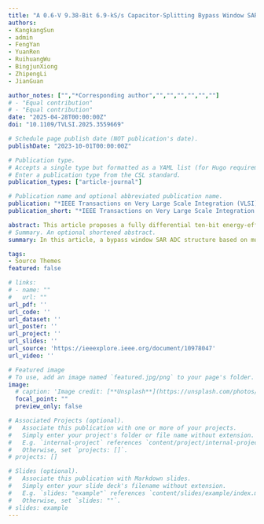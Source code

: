 ```yaml
---
title: "A 0.6-V 9.38-Bit 6.9-kS/s Capacitor-Splitting Bypass Window SAR ADC for Wearable 12-Lead ECG Acquisition Systems"
authors:
- KangkangSun
- admin
- FengYan
- YuanRen
- RuihuangWu
- BingjunXiong
- ZhipengLi
- JianGuan

author_notes: ["","*Corresponding author","","","","","",""]
# - "Equal contribution"
# - "Equal contribution"
date: "2025-04-28T00:00:00Z"
doi: "10.1109/TVLSI.2025.3559669"

# Schedule page publish date (NOT publication's date).
publishDate: "2023-10-01T00:00:00Z"

# Publication type.
# Accepts a single type but formatted as a YAML list (for Hugo requirements).
# Enter a publication type from the CSL standard.
publication_types: ["article-journal"]

# Publication name and optional abbreviated publication name.
publication: "*IEEE Transactions on Very Large Scale Integration (VLSI) Systems ( Volume: 33, Issue: 7, July 2025)*."
publication_short: "*IEEE Transactions on Very Large Scale Integration (VLSI) Systems ( Volume: 33, Issue: 7, July 2025)*."

abstract: This article proposes a fully differential ten-bit energy-efficient successive approximation register (SAR) analog-to-digital converter (ADC) for wearable 12-lead electrocardiogram (ECG) acquisition system. The proposed ADC structure generates two bypass windows through capacitor splitting technique, which can skip unnecessary quantization steps. The judgment module of bypass windows only requires an XOR gate. By introducing redundant capacitors to participate in quantization, the total capacitance value is reduced by half. The proposed SAR ADC is fabricated using a standard 180-nm CMOS process. The measurement results show that it can achieve an effective number of bits (ENOBs) of 9.38 bits and a spurious-free dynamic range (SFDR) of 76.71 dB with a supply voltage of 0.6 V at a sampling rate ( FS ) of 6.94 kS/s. The power consumption is 15.61 nW when subjected to a 1.17- VPP 3.45 -kHz sinusoidal input, resulting in a figure of merit (FoM) of 3.38 fJ/conv.-step. The average power consumption for quantizing 12-lead ECG signals is approximately 12.66 nW, demonstrating the ability to achieve ultralow-power quantization of ECG signals.
# Summary. An optional shortened abstract.
summary: In this article, a bypass window SAR ADC structure based on multiple splits of the MSB capacitor is proposed for the characteristics of 12-lead ECG signals to minimize the power consumption.

tags:
- Source Themes
featured: false

# links:
# - name: ""
#   url: ""
url_pdf: ''
url_code: ''
url_dataset: ''
url_poster: ''
url_project: ''
url_slides: ''
url_source: 'https://ieeexplore.ieee.org/document/10978047'
url_video: ''

# Featured image
# To use, add an image named `featured.jpg/png` to your page's folder. 
image:
  # caption: 'Image credit: [**Unsplash**](https://unsplash.com/photos/jdD8gXaTZsc)'
  focal_point: ""
  preview_only: false

# Associated Projects (optional).
#   Associate this publication with one or more of your projects.
#   Simply enter your project's folder or file name without extension.
#   E.g. `internal-project` references `content/project/internal-project/index.md`.
#   Otherwise, set `projects: []`.
# projects: []

# Slides (optional).
#   Associate this publication with Markdown slides.
#   Simply enter your slide deck's filename without extension.
#   E.g. `slides: "example"` references `content/slides/example/index.md`.
#   Otherwise, set `slides: ""`.
# slides: example
---
```


<!-- {{% callout note %}}
Click the *Cite* button above to demo the feature to enable visitors to import publication metadata into their reference management software.
{{% /callout %}}

{{% callout note %}}
Create your slides in Markdown - click the *Slides* button to check out the example.
{{% /callout %}}

Add the publication's **full text** or **supplementary notes** here. You can use rich formatting such as including [code, math, and images](https://docs.hugoblox.com/content/writing-markdown-latex/). -->
